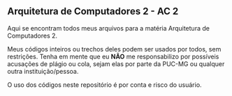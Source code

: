 ## Arquitetura de Computadores 2 - AC 2

Aqui se encontram todos meus arquivos para a matéria Arquitetura de Computadores 2.

Meus códigos inteiros ou trechos deles podem ser usados por todos, sem restrições. Tenha em mente que eu **NÃO** me responsabilizo por possíveis acusações de plágio ou cola, sejam elas por parte da PUC-MG ou qualquer outra instituição/pessoa.

O uso dos códigos neste repositório é por conta e risco do usuário.
